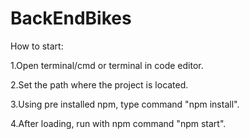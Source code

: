 # BackEndBikes
How to start:

1.Open terminal/cmd or terminal in code editor.

2.Set the path where the project is located.

3.Using pre installed npm, type command "npm install".

4.After loading, run with npm command "npm start".
